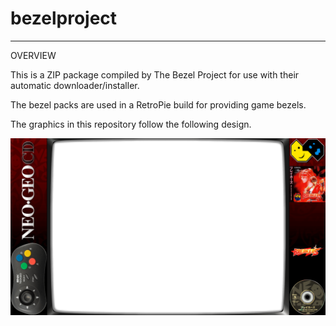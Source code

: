 # bezelproject

-------
OVERVIEW

This is a ZIP package compiled by The Bezel Project for use with their automatic downloader/installer.

The bezel packs are used in a RetroPie build for providing game bezels.

The graphics in this repository follow the following design.

![Sample bezel](https://github.com/thebezelproject/bezelprojectSA-NG-CD/blob/master/retroarch/overlay/GameBezels/NG-CD/Breakers%20(Japan).png?raw=true)
